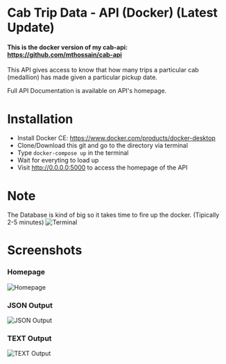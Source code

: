 # Cab Trip Data - API (Docker) (Latest Update)
#### This is the docker version of my cab-api: https://github.com/mthossain/cab-api

This API gives access to know that how many trips a particular cab (medallion) has made given a particular pickup date.

Full API Documentation is available on API's homepage.

# Installation
* Install Docker CE: https://www.docker.com/products/docker-desktop
* Clone/Download this git and go to the directory via terminal
* Type `docker-compose up` in the terminal
* Wait for everyting to load up
* Visit http://0.0.0.0:5000 to access the homepage of the API 

# Note
The Database is kind of big so it takes time to fire up the docker. (Tipically 2-5 minutes)
![Terminal](https://i.postimg.cc/QtBNcSzC/50264367-527077407785874-4012852528076029952-n.png)

# Screenshots
### Homepage
![Homepage](https://i.postimg.cc/T1FZ3wkN/Screen-Shot-2019-01-19-at-9-12-58-pm.png)
### JSON Output
![JSON Output](https://i.postimg.cc/L4WdTCHk/Screen-Shot-2019-01-19-at-9-17-16-pm.png)
### TEXT Output
![TEXT Output](https://i.postimg.cc/bNS7FxJ7/Screen-Shot-2019-01-19-at-9-17-27-pm.png)
